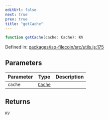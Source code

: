 ```yaml
---
editUrl: false
next: true
prev: true
title: "getCache"
---
```


```ts
function getCache(cache: Cache): KV
```

Defined in: [packages/iso-filecoin/src/utils.js:175](https://github.com/hugomrdias/filecoin/blob/785c3411e0df74cabd3b2718e9d4a52c466ba914/packages/iso-filecoin/src/utils.js#L175)

## Parameters

| Parameter | Type | Description |
| ------ | ------ | ------ |
| `cache` | [`Cache`](/api/address/type-aliases/cache/) |  |

## Returns

`KV`

